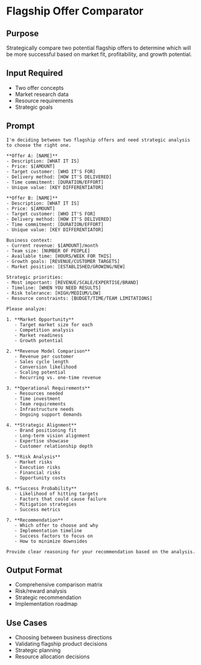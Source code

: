 # Flagship Offer Comparator

## Purpose
Strategically compare two potential flagship offers to determine which will be more successful based on market fit, profitability, and growth potential.

## Input Required
- Two offer concepts
- Market research data
- Resource requirements
- Strategic goals

## Prompt

```
I'm deciding between two flagship offers and need strategic analysis to choose the right one.

**Offer A: [NAME]**
- Description: [WHAT IT IS]
- Price: $[AMOUNT]
- Target customer: [WHO IT'S FOR]
- Delivery method: [HOW IT'S DELIVERED]
- Time commitment: [DURATION/EFFORT]
- Unique value: [KEY DIFFERENTIATOR]

**Offer B: [NAME]**
- Description: [WHAT IT IS]
- Price: $[AMOUNT]
- Target customer: [WHO IT'S FOR]
- Delivery method: [HOW IT'S DELIVERED]
- Time commitment: [DURATION/EFFORT]
- Unique value: [KEY DIFFERENTIATOR]

Business context:
- Current revenue: $[AMOUNT]/month
- Team size: [NUMBER OF PEOPLE]
- Available time: [HOURS/WEEK FOR THIS]
- Growth goals: [REVENUE/CUSTOMER TARGETS]
- Market position: [ESTABLISHED/GROWING/NEW]

Strategic priorities:
- Most important: [REVENUE/SCALE/EXPERTISE/BRAND]
- Timeline: [WHEN YOU NEED RESULTS]
- Risk tolerance: [HIGH/MEDIUM/LOW]
- Resource constraints: [BUDGET/TIME/TEAM LIMITATIONS]

Please analyze:

1. **Market Opportunity**
   - Target market size for each
   - Competition analysis
   - Market readiness
   - Growth potential

2. **Revenue Model Comparison**
   - Revenue per customer
   - Sales cycle length
   - Conversion likelihood
   - Scaling potential
   - Recurring vs. one-time revenue

3. **Operational Requirements**
   - Resources needed
   - Time investment
   - Team requirements
   - Infrastructure needs
   - Ongoing support demands

4. **Strategic Alignment**
   - Brand positioning fit
   - Long-term vision alignment
   - Expertise showcase
   - Customer relationship depth

5. **Risk Analysis**
   - Market risks
   - Execution risks
   - Financial risks
   - Opportunity costs

6. **Success Probability**
   - Likelihood of hitting targets
   - Factors that could cause failure
   - Mitigation strategies
   - Success metrics

7. **Recommendation**
   - Which offer to choose and why
   - Implementation timeline
   - Success factors to focus on
   - How to minimize downsides

Provide clear reasoning for your recommendation based on the analysis.
```

## Output Format
- Comprehensive comparison matrix
- Risk/reward analysis
- Strategic recommendation
- Implementation roadmap

## Use Cases
- Choosing between business directions
- Validating flagship product decisions
- Strategic planning
- Resource allocation decisions